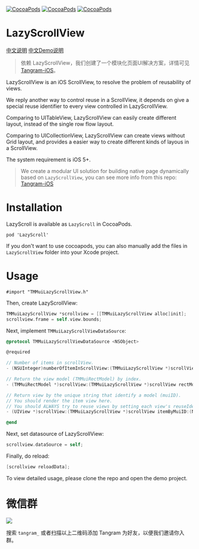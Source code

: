 [![CocoaPods](https://img.shields.io/cocoapods/v/LazyScroll.svg)]() [![CocoaPods](https://img.shields.io/cocoapods/p/LazyScroll.svg)]() [![CocoaPods](https://img.shields.io/cocoapods/l/LazyScroll.svg)]()

# LazyScrollView

[中文说明](http://pingguohe.net/2016/01/31/lazyscroll.html) [中文Demo说明](http://pingguohe.net/2017/03/02/lazyScrollView-demo.html)

> 依赖 LazyScrollView，我们创建了一个模块化页面UI解决方案，详情可见 [Tangram-iOS](https://github.com/alibaba/tangram-ios)。

LazyScrollView is an iOS ScrollView, to resolve the problem of reusability of views.

We reply another way to control reuse in a ScrollView, it depends on give a special reuse identifier to every view controlled in LazyScrollView.

Comparing to UITableView, LazyScrollView can easily create different layout, instead of the single row flow layout.

Comparing to UICollectionView, LazyScrollView can create views without Grid layout, and provides a easier way to create different kinds of layous in a ScrollView.

The system requirement is iOS 5+.

> We create a modular UI solution for building native page dynamically based on `LazyScrollView`, you can see more info from this repo: [Tangram-iOS](https://github.com/alibaba/tangram-ios)

# Installation

LazyScroll is available as `LazyScroll` in CocoaPods.

    pod 'LazyScroll'

If you don't want to use cocoapods, you can also manually add the files in `LazyScrollView` folder into your Xcode project.

# Usage

    #import "TMMuiLazyScrollView.h"
    
Then, create LazyScrollView:
 
```objectivec
TMMuiLazyScrollView *scrollview = [[TMMuiLazyScrollView alloc]init];
scrollview.frame = self.view.bounds;
```

Next, implement `TMMuiLazyScrollViewDataSource`:
 
```objectivec
@protocol TMMuiLazyScrollViewDataSource <NSObject>

@required

// Number of items in scrollView.
- (NSUInteger)numberOfItemInScrollView:(TMMuiLazyScrollView *)scrollView;

// Return the view model (TMMuiRectModel) by index.
- (TMMuiRectModel *)scrollView:(TMMuiLazyScrollView *)scrollView rectModelAtIndex:(NSUInteger)index;

// Return view by the unique string that identify a model (muiID).
// You should render the item view here.
// You should ALWAYS try to reuse views by setting each view's reuseIdentifier.
- (UIView *)scrollView:(TMMuiLazyScrollView *)scrollView itemByMuiID:(NSString *)muiID;

@end
```

Next, set datasource of LazyScrollView:

```objectivec
scrollview.dataSource = self;
```

Finally, do reload:

```objectivec
[scrollview reloadData];
```

To view detailed usage, please clone the repo and open the demo project. 

# 微信群

![](https://img.alicdn.com/tfs/TB11_2_kbSYBuNjSspiXXXNzpXa-167-167.png)

搜索 `tangram_` 或者扫描以上二维码添加 Tangram 为好友，以便我们邀请你入群。
